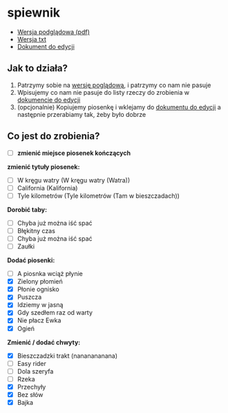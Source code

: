 # spiewnik

- [Wersja podglądowa (pdf)](https://github.com/iansowinski/spiewnik/blob/master/spiewnik.pdf)
- [Wersja txt](https://github.com/iansowinski/spiewnik/blob/master/spiewnik.txt)
- [Dokument do edycji](https://docs.google.com/document/d/1uRUAUEv_SaCI_815sAskEVCUBoUeLJSJrEcUolSJ8Oc/edit?usp=sharing)

## Jak to działa?

1. Patrzymy sobie na [wersję poglądową](https://github.com/iansowinski/spiewnik/blob/master/spiewnik.pdf), i patrzymy co nam nie pasuje
2. Wpisujemy co nam nie pasuje do listy rzeczy do zrobienia w [dokumencie do edycji](https://docs.google.com/document/d/1uRUAUEv_SaCI_815sAskEVCUBoUeLJSJrEcUolSJ8Oc/edit?usp=sharing)
3. (opcjonalnie) Kopiujemy piosenkę i wklejamy do [dokumentu do edycji](https://docs.google.com/document/d/1uRUAUEv_SaCI_815sAskEVCUBoUeLJSJrEcUolSJ8Oc/edit?usp=sharing) a następnie przerabiamy tak, żeby było dobrze

## Co jest do zrobienia?

- [ ] **zmienić miejsce piosenek kończących**

**zmienić tytuły piosenek:**

- [ ] W kręgu watry (W kręgu watry (Watra))
- [ ] California (Kalifornia)
- [ ] Tyle kilometrów (Tyle kilometrów (Tam w bieszczadach))

**Dorobić taby:**

- [ ] Chyba już można iść spać
- [ ] Błękitny czas
- [ ] Chyba już można iść spać
- [ ] Zaułki

**Dodać piosenki:**

- [ ] A piosnka wciąż płynie
- [x] Zielony płomień
- [x] Płonie ognisko
- [x] Puszcza
- [x] Idziemy w jasną
- [x] Gdy szedłem raz od warty
- [x] Nie płacz Ewka
- [x] Ogień

**Zmienić / dodać chwyty:**

- [x] Bieszczadzki trakt (nananananana)
- [ ] Easy rider
- [ ] Dola szeryfa
- [ ] Rzeka
- [x] Przechyły
- [x] Bez słów
- [x] Bajka
